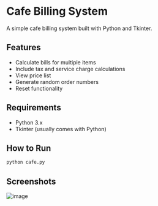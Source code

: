 # Cafe Billing System

A simple cafe billing system built with Python and Tkinter.

## Features

- Calculate bills for multiple items
- Include tax and service charge calculations
- View price list
- Generate random order numbers
- Reset functionality

## Requirements

- Python 3.x
- Tkinter (usually comes with Python)

## How to Run

```bash
python cafe.py
```

## Screenshots

![image](https://github.com/user-attachments/assets/7146b7a0-40cd-43af-ba2f-4af019d27189)

